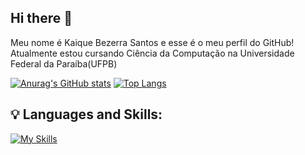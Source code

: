 ## Hi there 👋

<!--
**KaiqueSantos2004/KaiqueSantos2004** is a ✨ _special_ ✨ repository because its `README.md` (this file) appears on your GitHub profile.

Here are some ideas to get you started:

- 🔭 I’m currently working on ...
- 🌱 I’m currently learning ...
- 👯 I’m looking to collaborate on ...
- 🤔 I’m looking for help with ...
- 💬 Ask me about ...
- 📫 How to reach me: ...
- 😄 Pronouns: ...
- ⚡ Fun fact: ...
-->

Meu nome é Kaique Bezerra Santos e esse é o meu perfil do GitHub! Atualmente estou cursando Ciência da Computação na Universidade Federal da Paraíba(UFPB)

[![Anurag's GitHub stats](https://github-readme-stats.vercel.app/api?username=KaiqueSantos2004)](https://github.com/anuraghazra/github-readme-stats)
[![Top Langs](https://github-readme-stats.vercel.app/api/top-langs/?username=KaiqueSantos2004)](https://github.com/anuraghazra/github-readme-stats)


## :bulb: Languages and Skills:
[![My Skills](https://skillicons.dev/icons?i=js,html,css,c,c++,py,elixir)](https://skillicons.dev)





